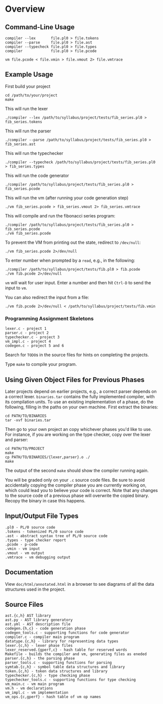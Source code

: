 # Overview

## Command-Line Usage

    compiler --lex       file.pl0 > file.tokens
    compiler --parse     file.pl0 > file.ast
    compiler --typecheck file.pl0 > file.types
    compiler             file.pl0 > file.pcode

    vm file.pcode < file.vmin > file.vmout 2> file.vmtrace

## Example Usage

First build your project

    cd /path/to/your/project
    make

This will run the lexer

    ./compiler --lex /path/to/syllabus/project/tests/fib_series.pl0 > fib_series.tokens

This will run the parser

    ./compiler --parse /path/to/syllabus/project/tests/fib_series.pl0 > fib_series.ast

This will run the typechecker

    ./compiler --typecheck /path/to/syllabus/project/tests/fib_series.pl0 > fib_series.types

This will run the code generator

    ./compiler /path/to/syllabus/project/tests/fib_series.pl0 > fib_series.pcode

This will run the vm (after running your code generation step)

    ./vm fib_series.pcode > fib_series.vmout 2> fib_series.vmtrace

This will compile and run the fibonacci series program:

    ./compiler /path/to/syllabus/project/tests/fib_series.pl0 > fib_series.pcode
    ./vm fib_series.pcode

To prevent the VM from printing out the state, redirect to `/dev/null`:

    ./vm fib_series.pcode 2>/dev/null

To enter number when prompted by a `read`, e.g., in the following:

    ./compiler /path/to/syllabus/project/tests/fib.pl0 > fib.pcode
    ./vm fib.pcode 2>/dev/null

`vm` will wait for user input.  Enter a number and then hit `Ctrl-D`
to send the input to `vm`.

You can also redirect the input from a file:

    ./vm fib.pcode 2>/dev/null < /path/to/syllabus/project/tests/fib.vmin

### Programming Assignment Skeletons

    lexer.c - project 1
    parser.c - project 2
    typechecker.c - project 3
    vm_impl.c - project 4
    codegen.c - project 5 and 6

Search for `TODO`s in the source files for hints on completing the
projects.

Type `make` to compile your program.

## Using Given Object Files for Previous Phases

Later projects depend on earlier projects, e.g., a correct parser
depends on a correct lexer.  `binaries.tar` contains the fully
implemented compiler, with its compilation units.  To use an existing
implementation of a phase, do the following, filling in the paths on
your own machine.  First extract the binaries:

    cd PATH/TO/BINARIES
    tar -xvf binaries.tar

Then go to your own project an copy whichever phases you'd like to
use.  For instance, if you are working on the type checker, copy over
the lexer and parser:

    cd PATH/TO/PROJECT
    make
    cp PATH/TO/BINARIES/{lexer,parser}.o ./
    make

The output of the second `make` should show the compiler running
again.

You will be graded only on your `.c` source code files.  Be sure to
avoid accidentally copying the compiler phase you are currently
working on, which could lead you to believe your code is correct.
Note that any changes to the source code of a previous phase will
overwrite the copied binary.  Recopy the binary in case this happens.

## Input/Output File Types

    .pl0 - PL/0 source code
    .tokens - tokenized PL/0 source code
    .ast - abstract syntax tree of PL/0 source code
    .types - type checker report
    .pcode - p-code
    .vmin - vm input
    .vmout - vm output
    .vmtrace - vm debugging output

## Documentation

View `doc/html/annotated.html` in a browser to see diagrams of all the
data structures used in the project.

## Source Files

    ast.{c,h} AST library
    ast.py - AST library generatory
    ast.yml - AST description file
    codegen.{h,c} - code generation phase
    codegen_tools.c - supporting functions for code generator
    compiler.c - compiler main program
    datatype.{c,h} - library for representing data types
    lexer.{c,h} - lexer phase files
    lexer_reserved.{gperf,c} - hash table for reserved words
    Makefile - builds the compiler and vm, generating files as eneded
    parser.{c,h} - the parsing phase
    parser_tools.c - supporting functions for parsing
    symtab.{c,h} - symbol table data structures and library
    token.{c,h} - token data structures and library
    typechecker.{c,h} - type checking phase
    typechecker_tools.c - supporting functions for type checking
    vm_main.c - vm main program
    vm.h - vm declarations
    vm_impl.c - vm implementation
    vm_ops.{c,gperf} - hash table of vm op names
